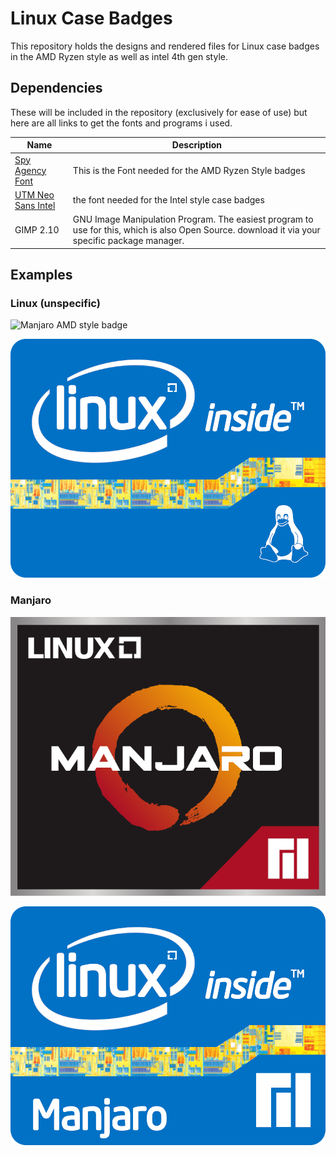 # Linux Case Badges

This repository holds the designs and rendered files for Linux case badges in the AMD Ryzen style as well as intel 4th gen style.

## Dependencies
These will be included in the repository (exclusively for ease of use) but here are all links to get the fonts and programs i used.

| Name | Description |
|---|---|
| [Spy Agency Font](https://www.dafont.com/spy-agency.font) | This is the Font needed for the AMD Ryzen Style badges |
| [UTM Neo Sans Intel](http://font2s.com/fonts/13224/utm_neo_sans_intel.html) | the font needed for the Intel style case badges |
| GIMP 2.10 | GNU Image Manipulation Program. The easiest program to use for this, which is also Open Source. download it via your specific package manager. |

## Examples

### Linux (unspecific)

![Manjaro AMD style badge](https://raw.githubusercontent.com/Dragonsight91/Linux-case-badges/master/AMD-style/rendered/v1/linux-amd.png)

![Manjaro Intel style badge](https://raw.githubusercontent.com/Dragonsight91/Linux-case-badges/master/Intel-style/rendered/v1/linux-intel.png)

### Manjaro

![Manjaro AMD style badge](https://raw.githubusercontent.com/Dragonsight91/Linux-case-badges/master/AMD-style/rendered/v1/linux-manjaro_amd.png)

![Manjaro Intel style badge](https://raw.githubusercontent.com/Dragonsight91/Linux-case-badges/master/Intel-style/rendered/v1/linux-manjaro_intel.png)

